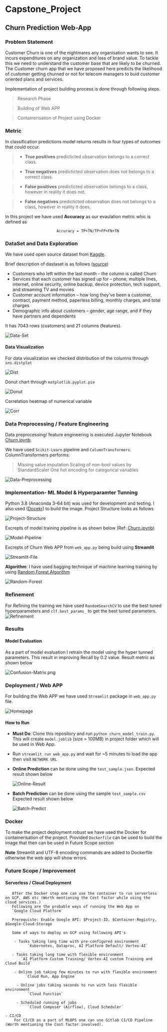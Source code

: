 # Capstone_Project
## Churn Prediction Web-App

### Problem Statement
Customer Churn is one of the nightmares any organisation wants to see. It incurs expenditures on any organization and loss of brand value. 
To tackle this we need to understand the customer base that are likely to be churned. 
The Customer churn app that we have proposed here predicts the likelihood of customer getting churned or not for telecom managers to buid customer oriented plans and services.

Implementation of project building process is done through following steps.

> Research Phase

> Building of Web APP

> Containerisation of Project using Docker


### Metric

   In classification predictions model returns results in four types of outcomes that could occur.

>- **True positives** predicticted observation belongs to a correct class.

>- **True negatives** predicticted observation does not belongs to a correct class.

>- **False positives** predicticted observation belongs to a class, however in reality it does not.

>- **False negatives** predicticted observation does not belongs to a class, however in reality it does.

   In this project we have used **Accuracy** as our evaulation metric whic is defined as 

                           Accuracy = TP+TN/TP+FP+FN+TN


### DataSet and Data Exploration
 We have used open source dataset from [Kaggle](https://www.kaggle.com/blastchar/telco-customer-churn). 
 
 Brief description of dastaset is as follows ([source](https://www.kaggle.com/blastchar/telco-customer-churn))
- Customers who left within the last month – the column is called Churn
- Services that each customer has signed up for – phone, multiple lines, internet, online security, online backup, device protection, tech support, and streaming TV and movies
- Customer account information – how long they’ve been a customer, contract, payment method, paperless billing, monthly charges, and total charges
- Demographic info about customers – gender, age range, and if they have partners and dependents

It has 7043 rows (customers) and 21 columns (features).
 
  ![Data-Set](images/Data_Exploration.png)
  


#### Data Visualization
  For data visualization we checked distribution of the columns through `sns.distplot` 
  
  ![Dist](images/EDA-1.png)
  
  
  Donut chart through `matplotlib.pyplot.pie` 
  
  ![Donut](images/EDA-2.png)
  
  
  Correlation heatmap of numerical variable
  
  ![Corr](images/Corr_Map.png)


### Data Preprocessing / Feature Engineering

Data preprocessing/ feature engineering is executed Jupyter Notebook [Churn.ipynb](https://github.com/akshitagupta23/Udacity_DS_ND_Capstone_Project/blob/main/Churn.ipynb).

We have used `Scikit-Learn` pipeline and `ColumnTransformers`.
ColumnTransformers performs:
> Missing value imputation
> Scaling of non-bool values by StandardScaler
> One hot encoding for categorical variables

   ![Data-Preprocessing](images/Feature_Eng.png)

### Implementation- ML Model & Hyperparamter Tunning

Python 3.8 (Anaconda 3–64 bit) was used for development and testing. I also used ([Docekr](https://www.docker.com/)) to build the image.
Project Structure looks as follows
       
![Project-Structure](images/folder_structure.png)

Excrepts of model training pipeline is as shown below (Ref: [Churn.ipynb](https://github.com/akshitagupta23/Udacity_DS_ND_Capstone_Project/blob/main/Churn.ipynb))

   ![Model-Pipeline](images/Model_train_pipeline.png)
   
Excrepts of Churn Web APP from `web_app.py` being build using **Streamlit**

  ![Streamlit-File](images/web_app_excrept.png)

**Algorithm**: 
     I have used bagging technique of machine learning training by using [Random Forest Algorithm](https://scikit-learn.org/stable/modules/generated/sklearn.ensemble.RandomForestClassifier.html)
     
   ![Random-Forest](images/Algorithm.png)


### Refinement
For Refining the training we have used `RandomSearchCV` to use the best tuned hyperparameters and  `clf.best_params_`  to get the best tuned parameters.
![Refinement](images/hpt.png)

### Results
#### Model Evaluation
As a part of model evaluation I retrain the model using the hyper tunned parameters. This result in improving Recall by 0.2 value.
Result metric as shown below
  
 ![Confusion-Matrix.png](images/confusion-mat.png)


### Deployment / Web APP
For building the Web APP we have used `Streamlit` package in `web_app.py` file. 

![Homepage](images/Churn_app_homepage.png)

  #### **How to Run**

   - **Must Do**: Clone this repository and run `python churn_model_train.py`. This will create `model.joblib` (size > 100MB) in project folder which will be used in Web App.
   - Run `streamlit run web_app.py` and wait for ~5 minutes to load the app then visit `NETWORK URL`
   - **Online Prediction** can be done using the `test_sample.json`.
      Expected result shown below

        ![Online-Result](images/Online_Predict_Result.png)




   - **Batch Prediction** can be done using the sample `test_sample.csv`
       Expected result shown below

        ![Batch-Predict](images/churn_batch_predict.PNG)


### Docker
To make the project deployment robust we have used the Docker for containerisation of the project.
Provided `Dockerfile` can be used to build the image that then can be used in Future Scope section

**Note**  Streamlit and UTF-8 encoding commands are added to Dockerfile otherwise the web app will show errors.

### Future Scope / Improvement

  #### Serverless / Cloud Deployment

       After the Docker step one can use the container to run serverless on GCP, AWS etc (Worth mentioning the Cost factor while using the cloud services.)
       Following are the probable ways of running the Web App on 
       `Google Cloud Platform`

       Prerequiste: Enable Google API: $Project-ID, $Container-Registry, $Google-Cloud-Storage

       Some of ways to deploy on GCP using following API's
       
        - Tasks taking long time with pre-configured environment
              `Kubernetes, Dataproc, AI Platform Default/ Vertex-AI`

       - Tasks taking long time with flexible environment
           `AI Platform Custom Training/ Vertex-AI custom Training and Cloud Build`

        - Online job taking few minutes to run with flexible environment
             `Cloud Run, App Engine`

         - Online jobs taking seconds to run with less flexible environment
              `Cloud Function`

         - Scheduled running of jobs
              `Cloud Composer (Airflow), Cloud Scheduler`
         
    - CI/CD 
        For CI/CD as a part of MLOPS one can use Gitlab CI/CD Pipeline (Worth mentioning the Cost factor involved).

  
     
